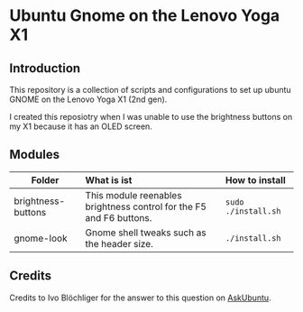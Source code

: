 # Ubuntu Gnome on the Lenovo Yoga X1
## Introduction
This repository is a collection of scripts and configurations to set up ubuntu GNOME on the Lenovo Yoga X1 (2nd gen).

I created this reposiotry when I was unable to use the brightness buttons on my X1 because it has an OLED screen.

## Modules
| Folder | What is ist |How to install |
|-|:-|:-|
| brightness-buttons | This module reenables brightness control for the F5 and F6 buttons. | `sudo ./install.sh` |
|gnome-look | Gnome shell tweaks such as the header size. | `./install.sh` |


## Credits
Credits to Ivo Blöchliger for the answer to this question on [AskUbuntu](https://askubuntu.com/questions/824949/lenovo-thinkpad-x1-yoga-oled-brightness).
